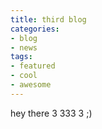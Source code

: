 ```yaml
---
title: third blog
categories:
- blog
- news
tags:
- featured
- cool
- awesome
---
```


hey there 3 333 3 ;)
